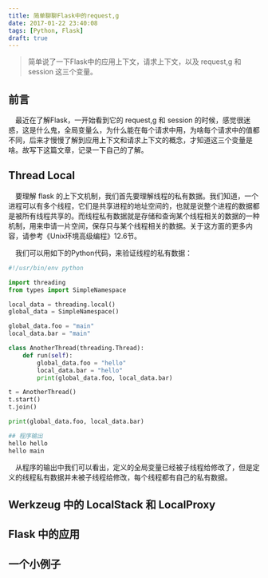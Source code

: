 ```yaml
---
title: 简单聊聊Flask中的request,g
date: 2017-01-22 23:40:08
tags: [Python, Flask]
draft: true
---
```


> 简单说了一下Flask中的应用上下文，请求上下文，以及 request,g 和 session 这三个变量。

<!--more-->

## 前言

　最近在了解Flask，一开始看到它的 request,g 和 session 的时候，感觉很迷惑，这是什么鬼，全局变量么，为什么能在每个请求中用，为啥每个请求中的值都不同，后来才慢慢了解到应用上下文和请求上下文的概念，才知道这三个变量是啥。故写下这篇文章，记录一下自己的了解。

## Thread Local

　要理解 flask 的上下文机制，我们首先要理解线程的私有数据。我们知道，一个进程可以有多个线程，它们是共享进程的地址空间的，也就是说整个进程的数据都是被所有线程共享的。而线程私有数据就是存储和查询某个线程相关的数据的一种机制，用来申请一片空间，保存只与某个线程相关的数据。关于这方面的更多内容，请参考《Unix环境高级编程》12.6节。

　我们可以用如下的Python代码，来验证线程的私有数据：

```py
#!/usr/bin/env python

import threading
from types import SimpleNamespace

local_data = threading.local()
global_data = SimpleNamespace()

global_data.foo = "main"
local_data.bar = "main"

class AnotherThread(threading.Thread):
    def run(self):
        global_data.foo = "hello"
        local_data.bar = "hello"
        print(global_data.foo, local_data.bar)

t = AnotherThread()
t.start()
t.join()

print(global_data.foo, local_data.bar)

## 程序输出
hello hello
hello main
```

　从程序的输出中我们可以看出，定义的全局变量已经被子线程给修改了，但是定义的线程私有数据并未被子线程给修改，每个线程都有自己的私有数据。

## Werkzeug 中的 LocalStack 和 LocalProxy

## Flask 中的应用

## 一个小例子
